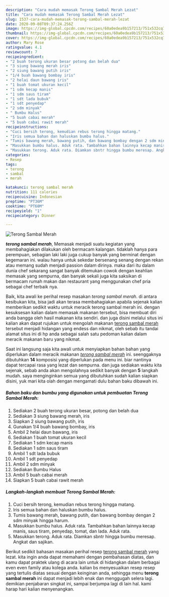 ```yaml
---
description: "Cara mudah memasak Terong Sambal Merah Lezat"
title: "Cara mudah memasak Terong Sambal Merah Lezat"
slug: 1537-cara-mudah-memasak-terong-sambal-merah-lezat
date: 2020-09-08T09:37:24.256Z
image: https://img-global.cpcdn.com/recipes/60a0edea9b157213/751x532cq70/terong-sambal-merah-foto-resep-utama.jpg
thumbnail: https://img-global.cpcdn.com/recipes/60a0edea9b157213/751x532cq70/terong-sambal-merah-foto-resep-utama.jpg
cover: https://img-global.cpcdn.com/recipes/60a0edea9b157213/751x532cq70/terong-sambal-merah-foto-resep-utama.jpg
author: Mary Rose
ratingvalue: 4.1
reviewcount: 7
recipeingredient:
- "2 buah terong ukuran besar potong dan belah dua"
- "3 siung bawang merah iris"
- "2 siung bawang putih iris"
- "1/4 buah bawang bombay iris"
- "2 helai daun bawang iris"
- "1 buah tomat ukuran kecil"
- "1 sdm kecap manis"
- "1 sdm saus tiram"
- "1 sdt lada bubuk"
- "1 sdt penyedap"
- "2 sdm minyak"
- " Bumbu Halus"
- "5 buah cabai merah"
- "5 buah cabai rawit merah"
recipeinstructions:
- "Cuci bersih terong, kemudian rebus terong hingga matang."
- "Iris semua bahan dan haluskan bumbu halus."
- "Tumis bawang merah, bawang putih, dan bawang bombay dengan 2 sdm minyak hingga harum."
- "Masukkan bumbu halus. Aduk rata. Tambahkan bahan lainnya kecap manis, saus tiram, penyedap, tomat, dan lada. Aduk rata."
- "Masukkan terong. Aduk rata. Diamkan sbntr hingga bumbu meresap. Angkat dan sajikan."
categories:
- Resep
tags:
- terong
- sambal
- merah

katakunci: terong sambal merah 
nutrition: 111 calories
recipecuisine: Indonesian
preptime: "PT36M"
cooktime: "PT60M"
recipeyield: "1"
recipecategory: Dinner

---
```



![Terong Sambal Merah](https://img-global.cpcdn.com/recipes/60a0edea9b157213/751x532cq70/terong-sambal-merah-foto-resep-utama.jpg)

<b><i>terong sambal merah</i></b>, Memasak menjadi suatu kegiatan yang membahagiakan dilakukan oleh bermacam kalangan. tidaklah hanya para perempuan, sebagian laki laki juga cukup banyak yang berminat dengan kegemaran ini. walau hanya untuk sekedar bersenang senang dengan rekan atau memang sudah menjadi passion dalam dirinya. maka dari itu dalam dunia chef sekarang sangat banyak ditemukan cowok dengan keahlian memasak yang sempurna, dan banyak sekali juga kita saksikan di bermacam rumah makan dan restaurant yang menggunakan chef pria sebagai chef terbaik nya.



Baik, kita awali ke perihal resep masakan <i>terong sambal merah</i>. di antara kesibukan kita, bisa jadi akan terasa membahagiakan apabila sejenak kalian memberikan sedikit waktu untuk meracik terong sambal merah ini. dengan kesuksesan kalian dalam memasak makanan tersebut, bisa membuat diri anda bangga oleh hasil makanan kita sendiri. dan juga disini melalui situs ini kalian akan dapat rujukan untuk mengolah makanan <u>terong sambal merah</u> tersebut menjadi hidangan yang endess dan nikmat, oleh sebab itu tandai alamat situs ini di hp anda sebagai salah satu pedoman kalian dalam meracik makanan baru yang nikmat.


Saat ini langsung saja kita awali untuk menyiapkan bahan bahan yang diperlukan dalam meracik makanan <u><i>terong sambal merah</i></u> ini. seenggaknya dibutuhkan <b>14</b> komposisi yang diperlukan pada menu ini. biar nantinya dapat tercapai rasa yang lezat dan sempurna. dan juga sediakan waktu kita sejenak, sebab anda akan mengolahnya sedikit banyak dengan <b>5</b> langkah mudah. saya menginginkan semua yang dibutuhkan sudah kalian siapkan disini, yuk mari kita olah dengan mengamati dulu bahan baku dibawah ini.

<!--inarticleads1-->

##### Bahan baku dan bumbu yang digunakan untuk pembuatan Terong Sambal Merah:

1. Sediakan 2 buah terong ukuran besar, potong dan belah dua
1. Sediakan 3 siung bawang merah, iris
1. Siapkan 2 siung bawang putih, iris
1. Gunakan 1/4 buah bawang bombay, iris
1. Ambil 2 helai daun bawang, iris
1. Sediakan 1 buah tomat ukuran kecil
1. Sediakan 1 sdm kecap manis
1. Sediakan 1 sdm saus tiram
1. Ambil 1 sdt lada bubuk
1. Ambil 1 sdt penyedap
1. Ambil 2 sdm minyak
1. Sediakan  Bumbu Halus
1. Ambil 5 buah cabai merah
1. Siapkan 5 buah cabai rawit merah




<!--inarticleads2-->

##### Langkah-langkah membuat Terong Sambal Merah:

1. Cuci bersih terong, kemudian rebus terong hingga matang.
1. Iris semua bahan dan haluskan bumbu halus.
1. Tumis bawang merah, bawang putih, dan bawang bombay dengan 2 sdm minyak hingga harum.
1. Masukkan bumbu halus. Aduk rata. Tambahkan bahan lainnya kecap manis, saus tiram, penyedap, tomat, dan lada. Aduk rata.
1. Masukkan terong. Aduk rata. Diamkan sbntr hingga bumbu meresap. Angkat dan sajikan.




Berikut sedikit bahasan masakan perihal resep <u>terong sambal merah</u> yang lezat. kita ingin anda dapat memahami dengan pembahasan diatas, dan kamu dapat praktek ulang di acara lain untuk di hidangkan dalam berbagai even even family atau kolega anda. kalian bs menyesuaikan resep resep yang tertulis diatas sesuai dengan keinginan anda, sehingga menu <b>terong sambal merah</b> ini dapat menjadi lebih enak dan menggugah selera lagi. demikian penjabaran singkat ini, sampai berjumpa lagi di lain hal. kami harap hari kalian menyenangkan.
